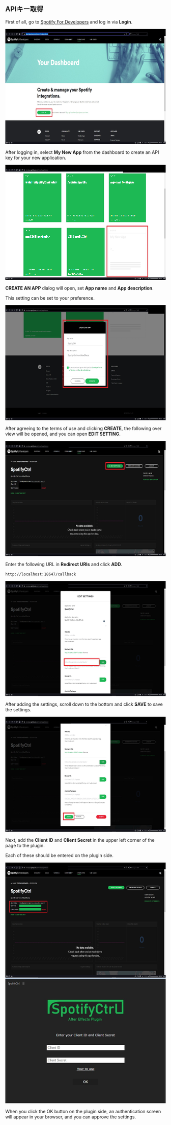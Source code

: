 ## APIキー取得

First of all, go to [Spotify For Developers](https://developer.spotify.com/dashboard/login) and log in via **Login**.

<img height="360px" width="640px" src="../img/02_api/01.jpg">

After logging in, select **My New App** from the dashboard to create an API key for your new application.

<img height="360px" width="640px" src="../img/02_api/02.jpg">

**CREATE AN APP** dialog will open, set **App name** and **App description**.

This setting can be set to your preference.

<img height="360px" width="640px" src="../img/02_api/03.jpg">

After agreeing to the terms of use and clicking **CREATE**, the following over view will be opened, and you can open **EDIT SETTING**.

<img height="360px" width="640px" src="../img/02_api/04.jpg">

Enter the following URL in **Redirect URIs** and click **ADD**.

    http://localhost:18647/callback
    
<img height="360px" width="640px" src="../img/02_api/05.jpg">

After adding the settings, scroll down to the bottom and click **SAVE** to save the settings.

<img height="360px" width="640px" src="../img/02_api/06.jpg">

Next, add the **Client ID** and **Client Secret** in the upper left corner of the page to the plugin.

Each of these should be entered on the plugin side.

<img height="360px" width="640px" src="../img/03_plugin/01.jpg">

<img src="../img/03_plugin/02.jpg">

When you click the OK button on the plugin side, an authentication screen will appear in your browser, and you can approve the settings.
